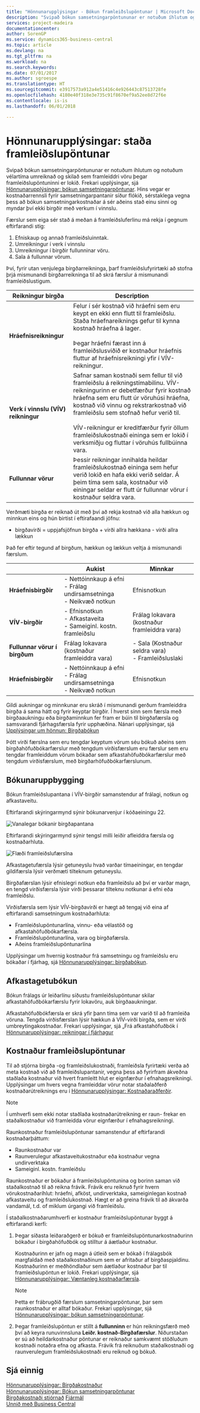 ```yaml
---
title: "Hönnunarupplýsingar - Bókun framleiðslupöntunar | Microsoft Docs"
description: "Svipað bókun samsetningarpöntununar er notuðum íhlutum og notuðum vélartíma umreiknað og skilað sem framleiddri vöru þegar framleiðslupöntuninni er lokið."
services: project-madeira
documentationcenter: 
author: SorenGP
ms.service: dynamics365-business-central
ms.topic: article
ms.devlang: na
ms.tgt_pltfrm: na
ms.workload: na
ms.search.keywords: 
ms.date: 07/01/2017
ms.author: sgroespe
ms.translationtype: HT
ms.sourcegitcommit: e3917573a912a4e51416c4e926443c87513728fe
ms.openlocfilehash: 4180e40f318e3e735c91f8670ef9a52ee8d72f6e
ms.contentlocale: is-is
ms.lasthandoff: 06/01/2018

---
```

# <a name="design-details-production-order-posting"></a>Hönnunarupplýsingar: staða framleiðslupöntunar
Svipað bókun samsetningarpöntununar er notuðum íhlutum og notuðum vélartíma umreiknað og skilað sem framleiddri vöru þegar framleiðslupöntuninni er lokið. Frekari upplýsingar, sjá [Hönnunarupplýsingar: bókun samsetningarpöntunar](design-details-assembly-order-posting.md). Hins vegar er kostnaðarrennsli fyrir samsetningarpantanir síður flókið, sérstaklega vegna þess að bókun samsetningarkostnaðar á sér aðeins stað einu sinni og myndar því ekki birgðir með verkum í vinnslu.


Færslur sem eiga sér stað á meðan á framleiðsluferlinu má rekja í gegnum eftirfarandi stig:  

1.  Efniskaup og annað framleiðsluinntak.  
2.  Umreikningur í verk í vinnslu  
3.  Umreikningur í birgðir fullunninar vöru.  
4.  Sala á fullunnar vörum.  

Því, fyrir utan venjulega birgðarreikninga, þarf framleiðslufyrirtæki að stofna þrjá mismunandi birgðarreikninga til að skrá færslur á mismunandi framleiðslustigum.  

|Reikningur birgða|Description|  
|-----------------------|---------------------------------------|  
|**Hráefnisreikningur**|Felur í sér kostnað við hráefni sem eru keypt en ekki enn flutt til framleiðslu. Staða hráefnareiknings gefur til kynna kostnað hráefna á lager.<br /><br /> Þegar hráefni færast inn á framleiðslusviðið er kostnaður hráefnis fluttur af hráefnisreikningi yfir í VÍV-reikningur.|  
|**Verk í vinnslu (VÍV) reikningur**|Safnar saman kostnaði sem fellur til við framleiðslu á reikningstímabilinu. VÍV-reikningurinn er debetfærður fyrir kostnað hráefna sem eru flutt úr vöruhúsi hráefna, kostnað við vinnu og rekstrarkostnað við framleiðslu sem stofnað hefur verið til.<br /><br /> VÍV-reikningur er kreditfærður fyrir öllum framleiðslukostnaði eininga sem er lokið í verksmiðju og fluttar í vöruhús fullbúinna vara.|  
|**Fullunnar vörur**|Þessir reikningar innihalda heildar framleiðslukostnað eininga sem hefur verið lokið en hafa ekki verið seldar. Á þeim tíma sem sala, kostnaður við einingar seldar er flutt úr fullunnar vörur í kostnaður seldra vara.|  

Verðmæti birgða er reiknað út með því að rekja kostnað við alla hækkun og minnkun eins og hún birtist í eftirafaandi jöfnu:  

* birgðavirði = uppjafsjöfnun birgða + virði allra hækkana - virði allra lækkun  

Það fer eftir tegund af birgðum, hækkun og lækkun veltja á mismunandi færslum.  

||Aukist|Minnkar|  
|-|---------------|---------------|  
|**Hráefnisbirgðir**|-   Nettóinnkaup á efni<br />-   Frálag undirsamsetninga<br />-   Neikvæð notkun|Efnisnotkun|  
|**VÍV-birgðir**|-   Efnisnotkun<br />-   Afkastaveita<br />-   Sameiginl. kostn. framleiðslu|Frálag lokavara (kostnaður framleiddra vara)|  
|**Fullunnar vörur í birgðum**|Frálag lokavara (kostnaður framleiddra vara)|-   Sala (Kostnaður seldra vara)<br />-   Framleiðsluslaki|  
|**Hráefnisbirgðir**|-   Nettóinnkaup á efni<br />-   Frálag undirsamsetninga<br />-   Neikvæð notkun|Efnisnotkun|  

Gildi aukningar og minnkunar eru skráð í mismunandi gerðum framleiddra birgða á sama hátt og fyrir keyptar birgðir. Í hverst sinn sem færsla með birgðaaukningu eða birgðaminnkun fer fram er búin til birgðafærsla og samsvarandi fjárhagsfærsla fyrir upphæðina. Nánari upplýsingar, sjá [Upplýsingar um hönnun: Birgðabókun](design-details-inventory-posting.md)  

Þótt virði færslna sem eru tengdar keyptum vörum séu bókuð aðeins sem birgðahöfuðbókarfærslur með tengdum virðisfærslum eru færslur sem eru tengdar framleiddum vörum bókaðar sem afkastahöfuðbókarfærslur með tengdum virðisfærslum, með birgðarhöfuðbókarfærslunum.  

## <a name="posting-structure"></a>Bókunaruppbygging  
Bókun framleiðslupantana í VÍV-birgðir samanstendur af frálagi, notkun og afkastaveitu.  

Eftirfarandi skýringarmynd sýnir bókunarvenjur í kóðaeiningu 22.  

![Vanalegar bókanir birgðapantana](media/design_details_inventory_costing_14_production_posting_1.png "hönnunarupplýsingar_birgðakostnaður_14_bókun_1")  

Eftirfarandi skýringarmynd sýnir tengsl milli leiðir afleiddra færsla og kostnaðarhluta.  

![Flæði framleiðslufærslna](media/design_details_inventory_costing_14_production_posting_2.png "hönnunarupplýsingar_birgðakostnaður_14_framleiðsla_bókun_2")  

Afkastagetufærsla lýsir getuneyslu hvað varðar tímaeiningar, en tengdar gildifærsla lýsir verðmæti tilteknum getuneyslu.  

Birgðafærslan lýsir efnislegri notkun eða framleiðslu að því er varðar magn, en tengd virðisfærsla lýsir virði þessarar tilteknu notkunar á efni eða framleiðslu.  

Virðisfærsla sem lýsir VÍV-birgðavirði er hægt að tengaj við eina af eftirfarandi samsetningum kostnaðarhluta:  

-   Framleiðslupöntunarlína, vinnu- eða vélastöð og afkastahöfuðbókarfærsla.  
-   Framleiðslupöntunarlína, vara og birgðafærsla.  
-   Aðeins framleiðslupöntunarlína  

Upplýsingar um hvernig kostnaður frá samsetningu og framleiðslu eru bókaðar í fjárhag, sjá [Hönnunarupplýsingar: birgðabókun](design-details-inventory-posting.md).  

## <a name="capacity-posting"></a>Afkastagetubókun  
Bókun frálags úr leiðarlínu síðustu framleiðslupöntunar skilar afkastahöfuðbókarfærslu fyrir lokavöru, auk birgðaaukningar.  

 Afkastahöfuðbókfærsla er skrá yfir þann tíma sem var varið til að framleiða vöruna. Tengda virðisfærslan lýsir hækkun á VÍV-virði birgða, sem er virði umbreytingakostnaðar. Frekari upplýsingar, sjá „Frá afkastahöfuðbók í [Hönnunarupplýsingar: reikningar í fjárhagur](design-details-accounts-in-the-general-ledger.md)  

## <a name="production-order-costing"></a>Kostnaður framleiðslupöntunar  
 Til að stjórna birgða -og framleiðslukostnaði, framleiðsla fyrirtæki verða að meta kostnað við að framleiðslupantanir, vegna þess að fyrirfram ákveðna staðlaða kostnaður við hvert framleitt hlut er eignfærður í efnahagsreikningi. Upplýsingar um hvers vegna framleiddar vörur notar staðalaðferð kostnaðarútreiknings eru í [Hönnunarupplýsingar: Kostnaðaraðferðir](design-details-costing-methods.md).  

> [!NOTE]  
>  Í umhverfi sem ekki notar staðlaða kostnaðarútreikning er  raun- frekar en staðalkostnaður við framleidda vörur eignfærður í efnahagsreikningi.  

Raunkostnaður framleiðslupöntunar samanstendur af eftirfarandi kostnaðarþáttum:  

-   Raunkostnaður var  
-   Raunverulegur afkastaveitukostnaður eða kostnaður vegna undirverktaka  
-   Sameiginl. kostn. framleiðslu  

Raunkostnaður er bókaður á framleiðslupöntunina og borinn saman við staðalkostnað til að reikna frávik. Frávik eru reiknuð fyrir hvern vörukostnaðaríhlut: hráefni, afköst, undirverktaka, sameiginlegan kostnað afkastaveitu og framleiðslukostnað. Hægt er að greina frávik til að ákvarða vandamál, t.d. of miklum úrgangi við framleiðslu.  

Í staðalkostnaðarumhverfi er kostnaður framleiðslupöntunar byggt á eftirfarandi kerfi:  

1.  Þegar síðasta leiðaraðgerð er bókuð er framleiðslupöntunarkostnaðurinn bókaður í birgðahöfuðbók og stilltur á áætlaður kostnaður.  

    Kostnaðurinn er jafn og magn á útleið sem er bókað í frálagsbók margfaldað með staðalkostnaðinum sem er afritaður af birgðaspjaldinu. Kostnaðurinn er meðhöndlaður sem áætlaður kostnaður þar til framleiðslupöntun er lokið. Frekari upplýsingar, sjá [Hönnunarupplýsingar: Væntanleg kostnaðarfærsla](design-details-expected-cost-posting.md).  

    > [!NOTE]  
    >  Þetta er frábrugðið færslum samsetningarpöntunar, þar sem raunkostnaður er alltaf bókaður. Frekari upplýsingar, sjá [Hönnunarupplýsingar: bókun samsetningarpöntunar](design-details-assembly-order-posting.md).  
2.  Þegar framleiðslupöntun er stillt á **fullunninn** er hún reikningsfærð með því að keyra runuvinnsluna **Leiðr. kostnað-Birgðafærslur**. Niðurstaðan er sú að heildarkostnaður pöntunar er reiknaður samkvæmt stöðluðum kostnaði notaðra efna og afkasta. Frávik frá reiknuðum staðalkostnaði og raunverulegum framleiðslukostnaði eru reiknuð og bókuð.  

## <a name="see-also"></a>Sjá einnig  
 [Hönnunarupplýsingar: Birgðakostnaður](design-details-inventory-costing.md)   
 [Hönnunarupplýsingar: Bókun samsetningarpöntunar](design-details-assembly-order-posting.md)  
 [Birgðakostnaði stjórnað](finance-manage-inventory-costs.md) [Fjármál](finance.md)  
 [Unnið með Business Central](ui-work-product.md)

